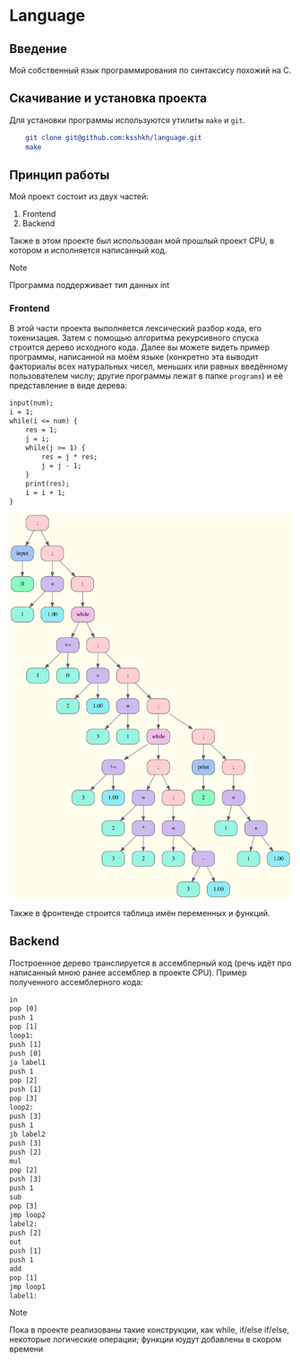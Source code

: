 # Language

## Введение

Мой собственный язык программирования по синтаксису похожий на C.

## Скачивание и установка проекта

Для установки программы используются утилиты `make` и `git`.

```CMake
    git clone git@github.com:ksshkh/language.git
    make
```

## Принцип работы

Мой проект состоит из двух частей:
1. Frontend
2. Backend

Также в этом проекте был использован мой прошлый проект CPU, в котором и исполняется написанный код.


> [!NOTE]
>
> Программа поддерживает тип данных int

### Frontend

В этой части проекта выполняется лексический разбор кода, его токенизация. Затем с помощью
алгоритма рекурсивного спуска строится дерево исходного кода. Далее вы можете видеть пример программы,
написанной на моём языке (конкретно эта выводит факториалы всех натуральных чисел, меньших или равных введённому пользователем числу; другие программы лежат в папке ```programs```) и её представление в виде дерева:

```
input(num);
i = 1;
while(i <= num) {
    res = 1;
    j = i;
    while(j >= 1) {
        res = j * res;
        j = j - 1;
    }
    print(res);
    i = i + 1;
}
```

![overflow](./png_for_readme/tree.svg)

Также в фронтенде строится таблица имён переменных и функций.

## Backend

Построенное дерево транслируется в ассемблерный код (речь идёт про написанный мною ранее ассемблер в проекте CPU).
Пример полученного ассемблерного кода:

```
in
pop [0]
push 1
pop [1]
loop1:
push [1]
push [0]
ja label1
push 1
pop [2]
push [1]
pop [3]
loop2:
push [3]
push 1
jb label2
push [3]
push [2]
mul
pop [2]
push [3]
push 1
sub
pop [3]
jmp loop2
label2:
push [2]
out
push [1]
push 1
add
pop [1]
jmp loop1
label1:
```


> [!NOTE]
>
> Пока в проекте реализованы такие конструкции, как while, if/else if/else, некоторые логические операции; функции юудут добавлены в скором времени